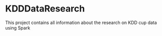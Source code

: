 # KDDDataResearch
This project contains all information about the research on KDD cup data using Spark
